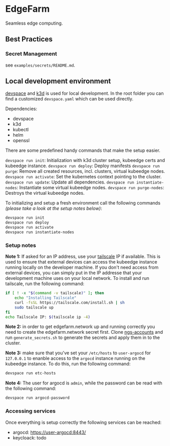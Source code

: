 # EdgeFarm

Seamless edge computing.

## Best Practices

### Secret Management

see `examples/secrets/README.md`.

## Local development environment

[devspace](https://devspace.sh/) and [k3d](https://k3d.io/) is used for
local development. In the root folder you can find a
customized `devspace.yaml` which can be used directly.

Dependencies:

- devspace
- k3d
- kubectl
- helm
- openssl

There are some predefined handy commands that make the setup easier.

`devspace run init`: Initialization with k3d cluster setup, kubeedge certs and kubeedge instance.
`devspace run deploy`: Deploy manifests
`devspace run purge`: Remove all created resources, incl. clusters, virtual kubeedge nodes.
`devspace run activate`: Set the kubernetes context pointing to the cluster.
`devspace run update`: Update all dependencies.
`devspace run instantiate-nodes`: Instantiate some virtual kubeedge nodes.
`devspace run purge-nodes`: Destroys the virtual kubeedge nodes.

To initializing and setup a fresh environment call the following commands *(please take a look at the setup notes below)*:

```sh
devspace run init
devspace run deploy
devspace run activate
devspace run instantiate-nodes
```

### Setup notes

**Note 1:** If asked for an IP address, use your [tailscale](https://login.tailscale.com/admin/machines) IP if available.
This is used to ensure that external devices can access the kubeedge instance running locally on the developer machine.
If you don't need access from external devices, you can simply put in the IP addresse that your development machine uses on your local network.
To install and run tailscale, run the following command:

```sh
if [ ! -x "$(command -v tailscale)" ]; then
    echo "Installing Tailscale"
    curl -fsSL https://tailscale.com/install.sh | sh
    sudo tailscale up
fi
echo Tailscale IP: $(tailscale ip -4)
```

**Note 2:** in order to get edgefarm.network up and running correctly you need to create the edgefarm.network secret first.
Clone [ngs-accounts](https://github.com/edgefarm/ngs-accounts) and run `generate_secrets.sh` to generate the secrets and apply them in to the cluster.

**Note 3:** make sure that you've set your `/etc/hosts` to `user-argocd` for `127.0.0.1` to enanble access to the `argocd` instance running on the kubeedge instance.
To do this, run the following command:

```sh
devspace run etc-hosts
```

**Note 4:** The user for argocd is `admin`, while the password can be read with the following command:

```sh
devspace run argocd-password
```

### Accessing services

Once everything is setup correctly the following services can be reached:

- argocd: [https://user-argocd:8443/](https://user-argocd:8443/)
- keycloack: todo
